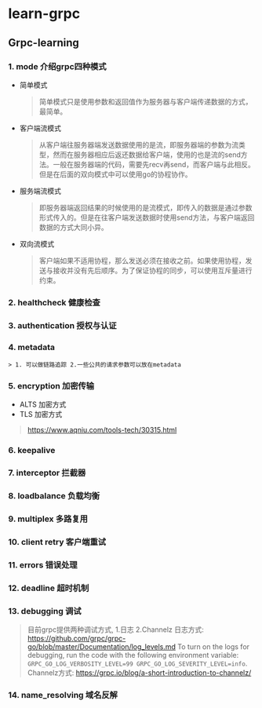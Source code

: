 # learn-grpc
## Grpc-learning
### 1. mode 介绍grpc四种模式
- 简单模式
    > 简单模式只是使用参数和返回值作为服务器与客户端传递数据的方式，最简单。
- 客户端流模式
    > 从客户端往服务器端发送数据使用的是流，即服务器端的参数为流类型，然而在服务器相应后返还数据给客户端，使用的也是流的send方法。一般在服务器端的代码，需要先recv再send，而客户端与此相反。但是在后面的双向模式中可以使用go的协程协作。
- 服务端流模式
    > 即服务器端返回结果的时候使用的是流模式，即传入的数据是通过参数形式传入的。但是在往客户端发送数据时使用send方法，与客户端返回数据的方式大同小异。
- 双向流模式
    > 客户端如果不适用协程，那么发送必须在接收之前。如果使用协程，发送与接收并没有先后顺序。为了保证协程的同步，可以使用互斥量进行约束。
### 2. healthcheck 健康检查
### 3. authentication 授权与认证
### 4. metadata
    > 1. 可以做链路追踪 2.一些公共的请求参数可以放在metadata
### 5. encryption 加密传输
- ALTS 加密方式
- TLS 加密方式
> https://www.aqniu.com/tools-tech/30315.html
### 6. keepalive
### 7. interceptor 拦截器
### 8. loadbalance 负载均衡
### 9. multiplex 多路复用
### 10. client retry 客户端重试
### 11. errors 错误处理
### 12. deadline 超时机制
### 13. debugging 调试
> 目前grpc提供两种调试方式, 1.日志 2.Channelz
> 日志方式: https://github.com/grpc/grpc-go/blob/master/Documentation/log_levels.md
> To turn on the logs for debugging, run the code with the following environment variable: 
  `GRPC_GO_LOG_VERBOSITY_LEVEL=99 GRPC_GO_LOG_SEVERITY_LEVEL=info`.
>  Channelz方式: https://grpc.io/blog/a-short-introduction-to-channelz/
### 14. name_resolving 域名反解